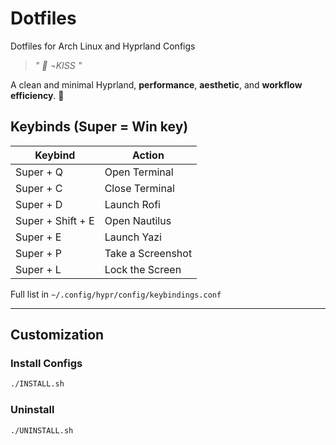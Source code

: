 # Dotfiles
Dotfiles for Arch Linux and Hyprland Configs
> _"  󰣇 ¬KISS   "_

A clean and minimal Hyprland, **performance**, **aesthetic**, and **workflow efficiency**. 🥱


## Keybinds (Super = Win key)

| Keybind       | Action                |
| ------------- | --------------------- |
| Super + Q     | Open Terminal         |
| Super + C     | Close Terminal        |
| Super + D     | Launch Rofi           |
| Super + Shift + E | Open Nautilus     |
| Super + E     | Launch Yazi           |
| Super + P     | Take a Screenshot     |
| Super + L     | Lock the Screen       |

Full list in `~/.config/hypr/config/keybindings.conf`

---

## Customization

### Install Configs

```bash
./INSTALL.sh
```

### Uninstall

```bash
./UNINSTALL.sh
```
